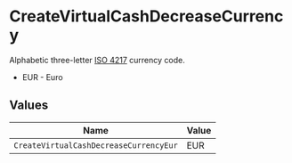 # CreateVirtualCashDecreaseCurrency

Alphabetic three-letter [ISO 4217](https://en.wikipedia.org/wiki/ISO_4217) currency code.
* EUR - Euro


## Values

| Name                                   | Value                                  |
| -------------------------------------- | -------------------------------------- |
| `CreateVirtualCashDecreaseCurrencyEur` | EUR                                    |